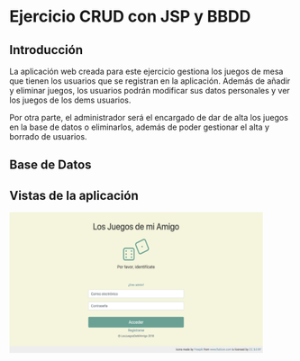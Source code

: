# Ejercicio CRUD con JSP y BBDD

## Introducción

La aplicación web creada para este ejercicio gestiona los juegos de mesa que tienen los usuarios que se registran en la aplicación.
Además de añadir y eliminar juegos, los usuarios podrán modificar sus datos personales y ver los juegos de los dems usuarios.

Por otra parte, el administrador será el encargado de dar de alta los juegos en la base de datos o eliminarlos, además de poder gestionar el alta y borrado de usuarios.

## Base de Datos




## Vistas de la aplicación

<img src="capturas/01.png" alt="alt text" width="450" height="250">


